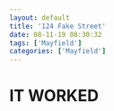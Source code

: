 ```yaml
---
layout: default
title: '124 Fake Street'
date: 08-11-19 08:30:32
tags: ['Mayfield']
categories: ['Mayfield']
---
```


<h1>IT WORKED</h1>
